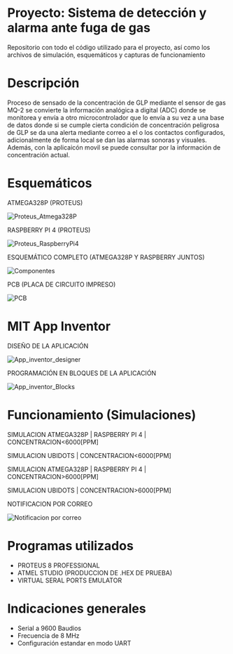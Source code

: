 # Proyecto: Sistema de detección y alarma ante fuga de gas
Repositorio con todo el código utilizado para el proyecto, así como los archivos de simulación, esquemáticos y capturas de funcionamiento
# Descripción
Proceso de sensado de la concentración de GLP mediante el sensor de gas MQ-2 se convierte la información analógica a digital (ADC) donde se monitorea y envía a otro microcontrolador que lo envía  a su vez a una base de datos donde si se cumple cierta condición de concentración peligrosa de GLP se da una alerta mediante correo a el o los contactos configurados, adicionalmente de forma local se dan las alarmas sonoras y visuales. Además, con la aplicaicón movil se puede consultar por la información de concentración actual.
# Esquemáticos

ATMEGA328P (PROTEUS)

![Proteus_Atmega328P](https://user-images.githubusercontent.com/89809182/150249223-a9a82c03-db6e-4e3f-96e3-ba627c54beee.JPG)

RASPBERRY PI 4 (PROTEUS)

![Proteus_RaspberryPi4](https://user-images.githubusercontent.com/89809182/150249245-3df12490-9ab0-4cc7-9f15-3ff802ab8145.JPG)

ESQUEMÁTICO COMPLETO (ATMEGA328P Y RASPBERRY JUNTOS)

![Componentes](https://user-images.githubusercontent.com/64044895/150248963-5c36fd1f-796c-4cfc-a283-6c30e9e1a3a8.png)

PCB (PLACA DE CIRCUITO IMPRESO)

![PCB](https://user-images.githubusercontent.com/64044895/149861771-b11b0451-07d5-4136-aa02-7eb56bf832ba.png)

# MIT App Inventor

DISEÑO DE LA APLICACIÓN

![App_inventor_designer](https://user-images.githubusercontent.com/89809182/150061427-fdcec9fe-dfcf-4401-9c76-4183adcef6c7.JPG)

PROGRAMACIÓN EN BLOQUES DE LA APLICACIÓN

![App_inventor_Blocks](https://user-images.githubusercontent.com/89809182/150061423-c9ed1e6c-01f4-4edc-a861-1e3b16cb3298.JPG)

# Funcionamiento (Simulaciones)


SIMULACION ATMEGA328P | RASPBERRY PI 4 | CONCENTRACION<6000[PPM]

SIMULACION UBIDOTS | CONCENTRACION<6000[PPM]

SIMULACION ATMEGA328P | RASPBERRY PI 4 | CONCENTRACION>6000[PPM]

SIMULACION UBIDOTS | CONCENTRACION>6000[PPM]


NOTIFICACION POR CORREO

![Notificacion por correo](https://user-images.githubusercontent.com/89809182/150012136-9c262b6f-c1e9-4105-a284-812075471498.JPG)


# Programas utilizados
- PROTEUS 8 PROFESSIONAL
- ATMEL STUDIO (PRODUCCION DE .HEX DE PRUEBA)
- VIRTUAL SERAL PORTS EMULATOR
# Indicaciones generales
- Serial a 9600 Baudios
- Frecuencia de 8 MHz
- Configuración estandar en modo UART










